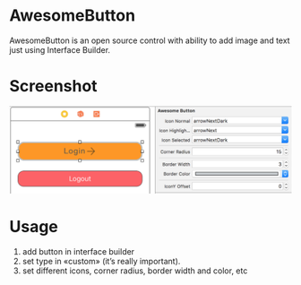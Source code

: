 # AwesomeButton
AwesomeButton is an open source control with ability to add image and text just using Interface Builder.
# Screenshot
![](/AwesomeButton.png)
# Usage
1. add button in interface builder 
2. set type in «custom» (it’s really important).
3. set different icons, corner radius, border width and color, etc